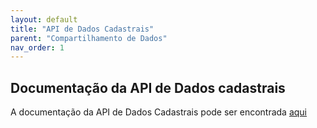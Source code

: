 ```yaml
---
layout: default
title: "API de Dados Cadastrais"
parent: "Compartilhamento de Dados"
nav_order: 1
---
```


## Documentação da API de Dados cadastrais

A documentação da API de Dados Cadastrais pode ser encontrada [aqui][API-Dados-cadastrais]

[API-Dados-cadastrais]: /swagger-ui/index.html?api=Dados-cadastrais
